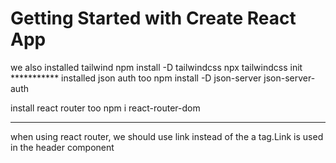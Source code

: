 # Getting Started with Create React App

we also installed tailwind 
 npm install -D tailwindcss
npx tailwindcss init
***********  installed json auth too          npm install -D json-server json-server-auth

install react router too           npm i react-router-dom
***********************************************
when using react router, we should use link instead of the a tag.Link is used in the header component 
